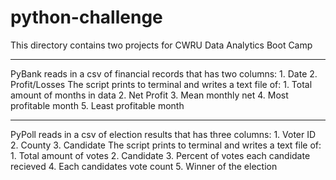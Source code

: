 # python-challenge

This directory contains two projects for CWRU Data Analytics Boot Camp

----

PyBank reads in a csv of financial records that has two columns: 
	1. Date
	2. Profit/Losses
The script prints to terminal and writes a text file of:
	1. Total amount of months in data
	2. Net Profit
	3. Mean monthly net
	4. Most profitable month
	5. Least profitable month

----

PyPoll reads in a csv of election results that has three columns:
	1. Voter ID 
	2. County
	3. Candidate
The script prints to terminal and writes a text file of:
	1. Total amount of votes
	2. Candidate
	3. Percent of votes each candidate recieved
	4. Each candidates vote count
	5. Winner of the election
